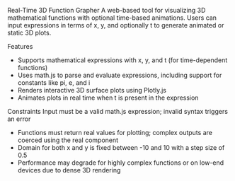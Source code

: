 Real-Time 3D Function Grapher
A web-based tool for visualizing 3D mathematical functions with optional time-based animations. Users can input expressions in terms of x, y, and optionally t to generate animated or static 3D plots.

Features
- Supports mathematical expressions with x, y, and t (for time-dependent functions)
- Uses math.js to parse and evaluate expressions, including support for constants like pi, e, and i
- Renders interactive 3D surface plots using Plotly.js
- Animates plots in real time when t is present in the expression

Constraints
Input must be a valid math.js expression; invalid syntax triggers an error
- Functions must return real values for plotting; complex outputs are coerced using the real component
- Domain for both x and y is fixed between -10 and 10 with a step size of 0.5
- Performance may degrade for highly complex functions or on low-end devices due to dense 3D rendering
